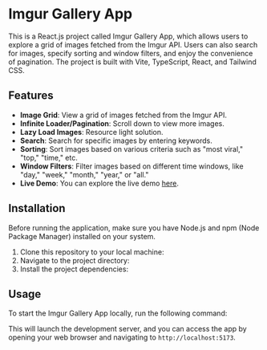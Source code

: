 # Imgur Gallery App

This is a React.js project called Imgur Gallery App, which allows users to explore a grid of images fetched from the Imgur API. Users can also search for images, specify sorting and window filters, and enjoy the convenience of pagination. The project is built with Vite, TypeScript, React, and Tailwind CSS.

## Features

- **Image Grid**: View a grid of images fetched from the Imgur API.
- **Infinite Loader/Pagination**: Scroll down to view more images.
- **Lazy Load Images**: Resource light solution.
- **Search**: Search for specific images by entering keywords.
- **Sorting**: Sort images based on various criteria such as "most viral," "top," "time," etc.
- **Window Filters**: Filter images based on different time windows, like "day," "week," "month," "year," or "all."
- **Live Demo**: You can explore the live demo [here](https://64f4aac97a778c2b8299046c--spectacular-cobbler-a97aa3.netlify.app/).

## Installation

Before running the application, make sure you have Node.js and npm (Node Package Manager) installed on your system.

1. Clone this repository to your local machine:
2. Navigate to the project directory:
3. Install the project dependencies:

## Usage

To start the Imgur Gallery App locally, run the following command:

This will launch the development server, and you can access the app by opening your web browser and navigating to `http://localhost:5173`.
